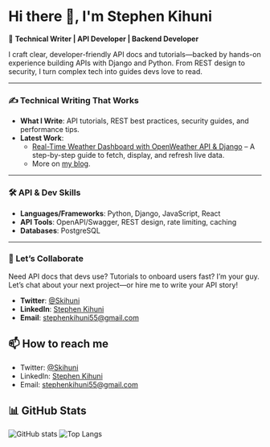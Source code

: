 # Hi there 👋, I'm Stephen Kihuni

🎯 **Technical Writer | API Developer | Backend Developer**

I craft clear, developer-friendly API docs and tutorials—backed by hands-on experience building APIs with Django and Python. From REST design to security, I turn complex tech into guides devs love to read.

---

### ✍️ Technical Writing That Works
- **What I Write**: API tutorials, REST best practices, security guides, and performance tips.  
- **Latest Work**:  
  - [Real-Time Weather Dashboard with OpenWeather API & Django](https://dev.to/kihuni/building-a-real-time-weather-dashboard-with-openweather-api-and-django-35c5) – A step-by-step guide to fetch, display, and refresh live data.  
  - More on [my blog](https://dev.to/kihuni).  

---

### 🛠️ API & Dev Skills
- **Languages/Frameworks**: Python, Django, JavaScript, React  
- **API Tools**: OpenAPI/Swagger, REST design, rate limiting, caching  
- **Databases**: PostgreSQL  

---

### 🤝 Let’s Collaborate
Need API docs that devs use? Tutorials to onboard users fast? I’m your guy. Let’s chat about your next project—or hire me to write your API story!

- **Twitter**: [@Skihuni](https://twitter.com/Skihuni)  
- **LinkedIn**: [Stephen Kihuni](https://linkedin.com/in/stephen-kihuni)  
- **Email**: stephenkihuni55@gmail.com 

## 📫 How to reach me
- Twitter: [@Skihuni](https://x.com/SKihuni)
- LinkedIn: [Stephen Kihuni](https://www.linkedin.com/in/kihuni/)
- Email: stephenkihuni55@gmail.com

## 📊 GitHub Stats
![GitHub stats](https://github-readme-stats.vercel.app/api?username=Kihuni&show_icons=true&theme=radical)
![Top Langs](https://github-readme-stats.vercel.app/api/top-langs/?username=Kihuni&layout=compact&theme=radical)
